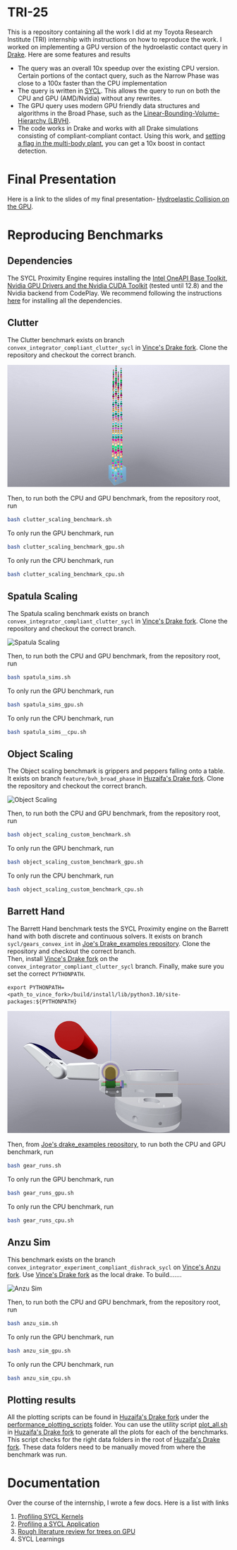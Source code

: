 # TRI-25
This is a repository containing all the work I did at my Toyota Research Institute (TRI) internship with instructions on how to reproduce the work. I worked on implementing a GPU version of the hydroelastic contact query in [Drake](https://drake.mit.edu/). Here are some features and results
- The query was an overall 10x speedup over the existing CPU version. Certain portions of the contact query, such as the Narrow Phase was close to a 100x faster than the CPU implementation
- The query is written in [SYCL](https://www.khronos.org/sycl/). This allows the query to run on both the CPU and GPU (AMD/Nvidia) without any rewrites.
- The GPU query uses modern GPU friendly data structures and algorithms in the Broad Phase, such as the [Linear-Bounding-Volume-Hierarchy (LBVH)](https://diglib.eg.org/server/api/core/bitstreams/ad092db2-6aec-4f2c-941d-8687de258f00/content). 
- The code works in Drake and works with all Drake simulations consisting of compliant-compliant contact. Using this work, and [setting a flag in the multi-body plant](https://github.com/Huzaifg/drake/blob/02a0fc390cbee2384f51629fe512a1b52dd46a5a/multibody/plant/multibody_plant.h#L2679), you can get a 10x boost in contact detection.

# Final Presentation
Here is a link to the slides of my final presentation- [Hydroelastic Collision on the GPU](https://docs.google.com/presentation/d/1uyYwbWwe2sZIB1tRxPuLwuwoZeNeU1QD/edit?usp=sharing&ouid=102692614036713066732&rtpof=true&sd=true).

# Reproducing Benchmarks
## Dependencies
The SYCL Proximity Engine requires installing the [Intel OneAPI Base Toolkit](https://www.intel.com/content/www/us/en/developer/tools/oneapi/base-toolkit.html), [Nvidia GPU Drivers and the Nvidia CUDA Toolkit](https://docs.nvidia.com/cuda/cuda-installation-guide-linux/index.html) (tested until 12.8) and the Nvidia backend from CodePlay. We recommend following the instructions [here](https://developer.codeplay.com/products/oneapi/nvidia/2025.2.0/guides/get-started-guide-nvidia) for installing all the dependencies. 

## Clutter
The Clutter benchmark exists on branch `convex_integrator_compliant_clutter_sycl` in [Vince's Drake fork](https://github.com/vincekurtz/drake/tree/convex_integrator_compliant_clutter_sycl). Clone the repository and checkout the correct branch.  

![Clutter](gifs/clutter.gif)

Then, to run both the CPU and GPU benchmark, from the repository root, run
```bash
bash clutter_scaling_benchmark.sh
```
To only run the GPU benchmark, run
```bash
bash clutter_scaling_benchmark_gpu.sh
```
To only run the CPU benchmark, run
```bash
bash clutter_scaling_benchmark_cpu.sh
```
## Spatula Scaling
The Spatula scaling benchmark exists on branch `convex_integrator_compliant_clutter_sycl` in [Vince's Drake fork](https://github.com/vincekurtz/drake/tree/convex_integrator_compliant_clutter_sycl). Clone the repository and checkout the correct branch.

![Spatula Scaling](gifs/spatula.gif)

Then, to run both the CPU and GPU benchmark, from the repository root, run
```bash
bash spatula_sims.sh
```
To only run the GPU benchmark, run
```bash
bash spatula_sims_gpu.sh
```
To only run the CPU benchmark, run
```bash
bash spatula_sims__cpu.sh
```
## Object Scaling
The Object scaling benchmark is grippers and peppers falling onto a table. It exists on branch `feature/bvh_broad_phase` in [Huzaifa's Drake fork](https://github.com/Huzaifg/drake/tree/feature/bvh_broad_phase). Clone the repository and checkout the correct branch.


![Object Scaling](gifs/object_scaling.gif)


Then, to run both the CPU and GPU benchmark, from the repository root, run
```bash
bash ‎object_scaling_custom_benchmark.sh
```
To only run the GPU benchmark, run
```bash
bash ‎object_scaling_custom_benchmark_gpu.sh
```
To only run the CPU benchmark, run
```bash
bash ‎object_scaling_custom_benchmark_cpu.sh
```
## Barrett Hand
The Barrett Hand benchmark tests the SYCL Proximity engine on the Barrett hand with both discrete and continuous solvers. It exists on branch `sycl/gears_convex_int` in [Joe's Drake_examples repository](https://github.com/joemasterjohn/drake_examples/tree/sycl/gears_convex_int). Clone the repository and checkout the correct branch.  
Then, install [Vince's Drake fork](https://github.com/vincekurtz/drake/tree/convex_integrator_compliant_clutter_sycl) on the `convex_integrator_compliant_clutter_sycl` branch. Finally, make sure you set the correct `PYTHONPATH`.
```
export PYTHONPATH=<path_to_vince_fork>/build/install/lib/python3.10/site-packages:${PYTHONPATH}
```

![Barrett Hand](gifs/barret.gif)

Then, from  [Joe's drake_examples repository](https://github.com/joemasterjohn/drake_examples/tree/sycl/gears_convex_int), to run both the CPU and GPU benchmark, run
```bash
bash gear_runs.sh
```
To only run the GPU benchmark, run
```bash
bash gear_runs_gpu.sh
```
To only run the CPU benchmark, run
```bash
bash gear_runs_cpu.sh
```

## Anzu Sim
This benchmark exists on the branch `convex_integrator_experiment_compliant_dishrack_sycl` on [Vince's Anzu fork](https://github.shared-services.aws.tri.global/vincent-kurtz/anzu/tree/convex_integrator_experiment_compliant_dishrack_sycl). Use [Vince's Drake fork](https://github.com/vincekurtz/drake/tree/convex_integrator_compliant_clutter_sycl) as the local drake. To build.......


![Anzu Sim](gifs/anzu.gif)


Then, to run both the CPU and GPU benchmark, from the repository root, run
```bash
bash ‎anzu_sim.sh
```
To only run the GPU benchmark, run
```bash
bash ‎anzu_sim_gpu.sh
```
To only run the CPU benchmark, run
```bash
bash anzu_sim_cpu.sh
```
## Plotting results
All the plotting scripts can be found in [Huzaifa's Drake fork](https://github.com/Huzaifg/drake/tree/feature/bvh_broad_phase) under the [performance_plotting_scripts](https://github.com/Huzaifg/drake/tree/feature/bvh_broad_phase/performance_plotting_scripts) folder.
You can use the utility script [plot_all.sh](https://github.com/Huzaifg/drake/blob/feature/bvh_broad_phase/plot_all.sh) in [Huzaifa's Drake fork](https://github.com/Huzaifg/drake/tree/feature/bvh_broad_phase) to generate all the plots for each of the benchmarks. This script checks for the right data folders in the root of [Huzaifa's Drake fork](https://github.com/Huzaifg/drake/tree/feature/bvh_broad_phase). These data folders need to be manually moved from where the benchmark was run.

# Documentation
Over the course of the internship, I wrote a few docs. Here is a list with links
1) [Profiling SYCL Kernels](https://drive.google.com/file/d/19UMRKk6EqVKKoD1_cJaF4FdWXNs68t76/view?usp=sharing)
2) [Profiling a SYCL Application](https://drive.google.com/file/d/1TrBd0rWDrXwQicLIW2CEecmUoV0fqz0G/view?usp=sharing)
3) [Rough literature review for trees on GPU](https://drive.google.com/file/d/1ytM9sFw8T-cydKTOBILxMYFaMOGs8cma/view?usp=sharing)
4) SYCL Learnings



